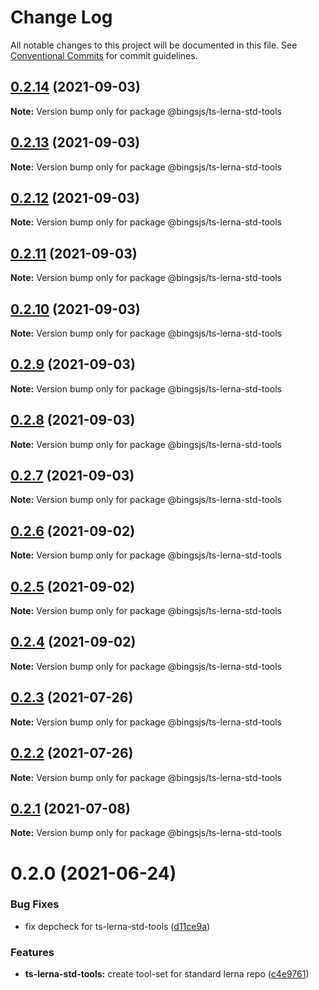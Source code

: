 # Change Log

All notable changes to this project will be documented in this file.
See [Conventional Commits](https://conventionalcommits.org) for commit guidelines.

## [0.2.14](https://github.com/bingtimren/op-tools/compare/@bingsjs/ts-lerna-std-tools@0.2.13...@bingsjs/ts-lerna-std-tools@0.2.14) (2021-09-03)

**Note:** Version bump only for package @bingsjs/ts-lerna-std-tools





## [0.2.13](https://github.com/bingtimren/op-tools/compare/@bingsjs/ts-lerna-std-tools@0.2.12...@bingsjs/ts-lerna-std-tools@0.2.13) (2021-09-03)

**Note:** Version bump only for package @bingsjs/ts-lerna-std-tools





## [0.2.12](https://github.com/bingtimren/op-tools/compare/@bingsjs/ts-lerna-std-tools@0.2.11...@bingsjs/ts-lerna-std-tools@0.2.12) (2021-09-03)

**Note:** Version bump only for package @bingsjs/ts-lerna-std-tools





## [0.2.11](https://github.com/bingtimren/op-tools/compare/@bingsjs/ts-lerna-std-tools@0.2.10...@bingsjs/ts-lerna-std-tools@0.2.11) (2021-09-03)

**Note:** Version bump only for package @bingsjs/ts-lerna-std-tools





## [0.2.10](https://github.com/bingtimren/op-tools/compare/@bingsjs/ts-lerna-std-tools@0.2.9...@bingsjs/ts-lerna-std-tools@0.2.10) (2021-09-03)

**Note:** Version bump only for package @bingsjs/ts-lerna-std-tools





## [0.2.9](https://github.com/bingtimren/op-tools/compare/@bingsjs/ts-lerna-std-tools@0.2.8...@bingsjs/ts-lerna-std-tools@0.2.9) (2021-09-03)

**Note:** Version bump only for package @bingsjs/ts-lerna-std-tools





## [0.2.8](https://github.com/bingtimren/op-tools/compare/@bingsjs/ts-lerna-std-tools@0.2.7...@bingsjs/ts-lerna-std-tools@0.2.8) (2021-09-03)

**Note:** Version bump only for package @bingsjs/ts-lerna-std-tools





## [0.2.7](https://github.com/bingtimren/op-tools/compare/@bingsjs/ts-lerna-std-tools@0.2.6...@bingsjs/ts-lerna-std-tools@0.2.7) (2021-09-03)

**Note:** Version bump only for package @bingsjs/ts-lerna-std-tools





## [0.2.6](https://github.com/bingtimren/op-tools/compare/@bingsjs/ts-lerna-std-tools@0.2.5...@bingsjs/ts-lerna-std-tools@0.2.6) (2021-09-02)

**Note:** Version bump only for package @bingsjs/ts-lerna-std-tools





## [0.2.5](https://github.com/bingtimren/op-tools/compare/@bingsjs/ts-lerna-std-tools@0.2.4...@bingsjs/ts-lerna-std-tools@0.2.5) (2021-09-02)

**Note:** Version bump only for package @bingsjs/ts-lerna-std-tools





## [0.2.4](https://github.com/bingtimren/op-tools/compare/@bingsjs/ts-lerna-std-tools@0.2.3...@bingsjs/ts-lerna-std-tools@0.2.4) (2021-09-02)

**Note:** Version bump only for package @bingsjs/ts-lerna-std-tools





## [0.2.3](https://github.com/bingtimren/op-tools/compare/@bingsjs/ts-lerna-std-tools@0.2.2...@bingsjs/ts-lerna-std-tools@0.2.3) (2021-07-26)

**Note:** Version bump only for package @bingsjs/ts-lerna-std-tools





## [0.2.2](https://github.com/bingtimren/op-tools/compare/@bingsjs/ts-lerna-std-tools@0.2.1...@bingsjs/ts-lerna-std-tools@0.2.2) (2021-07-26)

**Note:** Version bump only for package @bingsjs/ts-lerna-std-tools





## [0.2.1](https://github.com/bingtimren/op-tools/compare/@bingsjs/ts-lerna-std-tools@0.2.0...@bingsjs/ts-lerna-std-tools@0.2.1) (2021-07-08)

**Note:** Version bump only for package @bingsjs/ts-lerna-std-tools





# 0.2.0 (2021-06-24)


### Bug Fixes

* fix depcheck for ts-lerna-std-tools ([d11ce9a](https://github.com/bingtimren/op-tools/commit/d11ce9aa8c863fab410aa76ad4360aeb5a2d2353))


### Features

* **ts-lerna-std-tools:** create tool-set for standard lerna repo ([c4e9761](https://github.com/bingtimren/op-tools/commit/c4e97618f7fac736396d5eda9facd25cfa9370d0))
